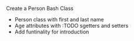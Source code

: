 Create a Person Bash Class

* Person class with first and last name
* Age attributes with :TODO sgetters and setters
* Add funtinality for introduction
